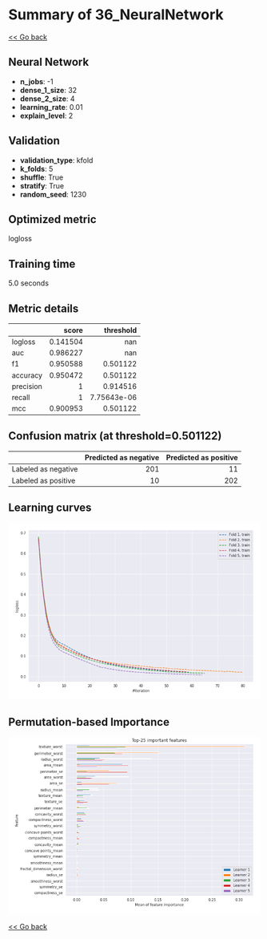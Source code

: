 # Summary of 36_NeuralNetwork

[<< Go back](../README.md)


## Neural Network
- **n_jobs**: -1
- **dense_1_size**: 32
- **dense_2_size**: 4
- **learning_rate**: 0.01
- **explain_level**: 2

## Validation
 - **validation_type**: kfold
 - **k_folds**: 5
 - **shuffle**: True
 - **stratify**: True
 - **random_seed**: 1230

## Optimized metric
logloss

## Training time

5.0 seconds

## Metric details
|           |    score |     threshold |
|:----------|---------:|--------------:|
| logloss   | 0.141504 | nan           |
| auc       | 0.986227 | nan           |
| f1        | 0.950588 |   0.501122    |
| accuracy  | 0.950472 |   0.501122    |
| precision | 1        |   0.914516    |
| recall    | 1        |   7.75643e-06 |
| mcc       | 0.900953 |   0.501122    |


## Confusion matrix (at threshold=0.501122)
|                     |   Predicted as negative |   Predicted as positive |
|:--------------------|------------------------:|------------------------:|
| Labeled as negative |                     201 |                      11 |
| Labeled as positive |                      10 |                     202 |

## Learning curves
![Learning curves](learning_curves.png)

## Permutation-based Importance
![Permutation-based Importance](permutation_importance.png)

[<< Go back](../README.md)
